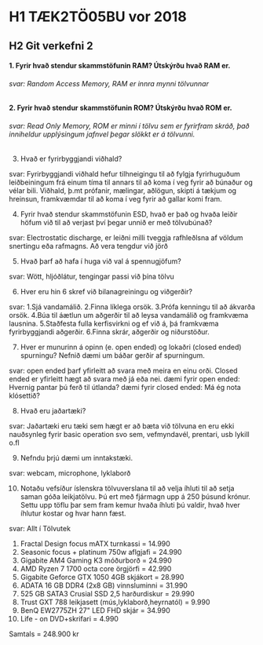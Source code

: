 # H1 TÆK2TÖ05BU vor 2018

## H2 Git verkefni 2

#### 1. Fyrir hvað stendur skammstöfunin RAM? Útskýrðu hvað RAM er.

###### svar: Random Access Memory, RAM er innra mynni tölvunnar

#### 2. Fyrir hvað stendur skammstöfunin ROM? Útskýrðu hvað ROM er.

###### svar: Read Only Memory, ROM er minni í tölvu sem er fyrirfram skráð, það inniheldur upplýsingum jafnvel þegar slökkt er á tölvunni.

3. Hvað er fyrirbyggjandi viðhald?

svar: Fyrirbyggjandi viðhald hefur tilhneigingu til að fylgja fyrirhuguðum leiðbeiningum frá einum tíma til annars til að koma í veg fyrir að búnaður og vélar bili.  Viðhald, þ.mt prófanir, mælingar, aðlögun, skipti á tækjum og hreinsun, framkvæmdar til að koma í veg fyrir að gallar komi fram. 

4. Fyrir hvað stendur skammstöfunin ESD, hvað er það og hvaða leiðir höfum við til að verjast því þegar unnið er með tölvubúnað?

svar: Electrostatic discharge, er leiðni milli tveggja rafhleðlsna af völdum snertingu eða rafmagns.  Að vera tengdur við jörð

5. Hvað þarf að hafa í huga við val á spennugjöfum?

svar: Wött, hljóðlátur, tengingar passi við þína tölvu

6. Hver eru hin 6 skref við bilanagreiningu og viðgerðir?

svar: 1.Sjá vandamálið. 2.Finna líklega orsök. 3.Prófa kenningu til að ákvarða orsök.  4.Búa til áætlun um aðgerðir til að leysa vandamálið og framkvæma lausnina. 5.Staðfesta fulla kerfisvirkni og ef við á, þá framkvæma fyrirbyggjandi aðgerðir.  6.Finna skrár, aðgerðir og niðurstöður.

7. Hver er munurinn á opinn (e. open ended) og lokaðri (closed ended) spurningu?
Nefnið dæmi um báðar gerðir af spurningum.

svar: open ended þarf yfirleitt að svara með meira en einu orði.  Closed ended er yfirleitt hægt að svara með já eða nei.
dæmi fyrir open ended: Hvernig pantar þú ferð til útlanda?
dæmi fyrir closed ended: Má ég nota klósettið?

8. Hvað eru jaðartæki?

svar: Jaðartæki eru tæki sem hægt er að bæta við tölvuna en eru ekki nauðsynleg fyrir basic operation svo sem, vefmyndavél, prentari, usb lykill o.fl

9. Nefndu þrjú dæmi um inntakstæki.

svar: webcam, microphone, lyklaborð

10. Notaðu vefsíður íslenskra tölvuverslana til að velja íhluti til að setja saman góða leikjatölvu. Þú ert með fjármagn upp á 250 þúsund krónur. Settu upp töflu þar sem fram kemur hvaða íhluti þú valdir, hvað hver íhlutur kostar og hvar hann fæst.

svar:
Allt í Tölvutek
1. Fractal Design focus mATX turnkassi = 14.990
2. Seasonic focus + platinum 750w aflgjafi = 24.990
3. Gigabite AM4 Gaming K3 móðurborð = 24.990
4. AMD Ryzen 7 1700 octa core örgjörfi = 42.990
5. Gigabite Geforce GTX 1050 4GB skjákort = 28.990
6. ADATA 16 GB DDR4 (2x8 GB) vinnsluminni = 31.990
7. 525 GB SATA3 Crusial SSD 2,5 harðurdiskur = 29.990
8. Trust GXT 788 leikjasett (mús,lyklaborð,heyrnatól) = 9.990
9. BenQ EW2775ZH 27" LED FHD skjár = 34.990
10. Life - on DVD+skrifari = 4.990

Samtals = 248.900 kr
